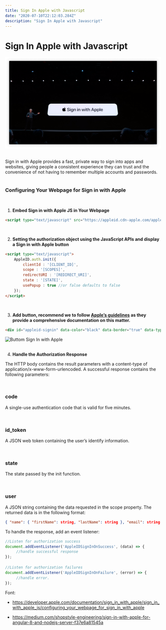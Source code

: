 ```yaml
---
title: Sign In Apple with Javascript
date: "2020-07-10T22:12:03.284Z"
description: "Sign In Apple with Javascript"
---
```

 
# Sign In Apple with Javascript

![Sign In Apple with Javascript](./apple.png)

<br />
Sign in with Apple provides a fast, private way to sign into apps and websites, giving people a consistent experience they can trust and the convenience of not having to remember multiple accounts and passwords.
<br />
<br />

### Configuring Your Webpage for Sign in with Apple
<br />


1. **Embed Sign in with Apple JS in Your Webpage**

```html
<script type="text/javascript" src="https://appleid.cdn-apple.com/appleauth/static/jsapi/appleid/1/en_US/appleid.auth.js"></script>
```
<br />

2. **Setting the authorization object using the JavaScript APIs and display a Sign in with Apple button**
```html
<script type="text/javascript">
    AppleID.auth.init({
        clientId : '[CLIENT_ID]',
        scope : '[SCOPES]',
        redirectURI : '[REDIRECT_URI]',
        state : '[STATE]',
        usePopup : true //or false defaults to false
    });
</script>
```
<br />

3. **Add button, recommend we to follow [Apple’s guidelines](https://apple.co/2BJmMJB) as they provide a comprehensive documentation on this matter.**

```html
<div id="appleid-signin" data-color="black" data-border="true" data-type="sign in"></div>
```

![Buttom Sign In with Apple](https://apple.co/3e9xDJX "Buttom Sign In with Apple")
<br />
<br />


4. **Handle the Authorization Response**

The HTTP body contains the result parameters with a content-type of application/x-www-form-urlencoded. A successful response contains the following parameters:

<br />

### code
A single-use authentication code that is valid for five minutes.

<br />

### id_token
A JSON web token containing the user’s identify information.

<br />

### state
The state passed by the init function.

<br />

### user
A JSON string containing the data requested in the scope property. The returned data is in the following format:

```json
{ "name": { "firstName": string, "lastName": string }, "email": string }
```

To handle the response, add an event listener:

```javascript
//Listen for authorization success
document.addEventListener('AppleIDSignInOnSuccess', (data) => {
     //handle successful response
});

//Listen for authorization failures
document.addEventListener('AppleIDSignInOnFailure', (error) => {
     //handle error.
});
```

Font: 

- https://developer.apple.com/documentation/sign_in_with_apple/sign_in_with_apple_js/configuring_your_webpage_for_sign_in_with_apple

- https://medium.com/shopstyle-engineering/sign-in-with-apple-for-angular-8-and-nodejs-server-f37e6a81545a


<br />
<br />
 